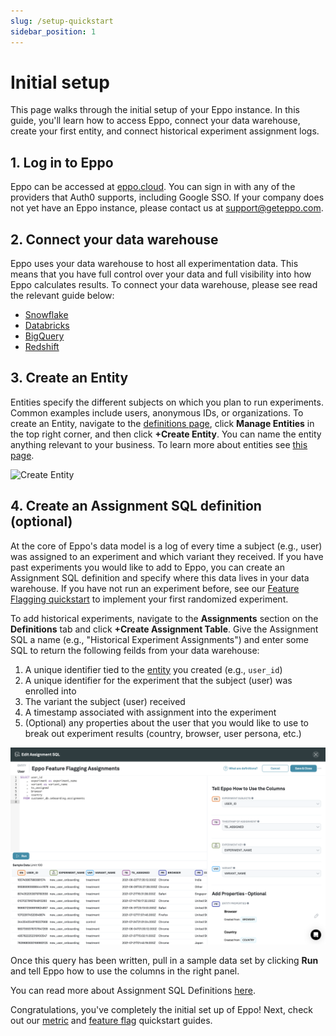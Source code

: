```yaml
---
slug: /setup-quickstart
sidebar_position: 1
---
```


# Initial setup

This page walks through the initial setup of your Eppo instance. In this guide, you'll learn how to access Eppo, connect your data warehouse, create your first entity, and connect historical experiment assignment logs.

## 1. Log in to Eppo

Eppo can be accessed at [eppo.cloud](http://eppo.cloud). You can sign in with any of the providers that Auth0 supports, including Google SSO. If your company does not yet have an Eppo instance, please contact us at [support@geteppo.com](mailto:support@geteppo.com).

## 2. Connect your data warehouse

Eppo uses your data warehouse to host all experimentation data. This means that you have full control over your data and full visibility into how Eppo calculates results. To connect your data warehouse, please see read the relevant guide below:

- [Snowflake](/guides/connecting-dwh/snowflake)
- [Databricks](/guides/connecting-dwh/databricks)
- [BigQuery](/guides/connecting-dwh/bigquery)
- [Redshift](/guides/connecting-dwh/redshift)

## 3. Create an Entity

Entities specify the different subjects on which you plan to run experiments. Common examples include users, anonymous IDs, or organizations. To create an Entity, navigate to the [definitions page](https://eppo.cloud/definitions), click **Manage Entities** in the top right corner, and then click **+Create Entity**. You can name the entity anything relevant to your business. To learn more about entities see [this page](/data-management/entities/).

![Create Entity](/img/initial-setup/quick-start-1.png)

## 4. Create an Assignment SQL definition (optional)

At the core of Eppo's data model is a log of every time a subject (e.g., user) was assigned to an experiment and which variant they received. If you have past experiments you would like to add to Eppo, you can create an Assignment SQL definition and specify where this data lives in your data warehouse. If you have not run an experiment before, see our [Feature Flagging quickstart](/feature-flag-quickstart) to implement your first randomized experiment.  

To add historical experiments, navigate to the **Assignments** section on the **Definitions** tab and click **+Create Assignment Table**. Give the Assignment SQL a name (e.g., "Historical Experiment Assignments") and enter some SQL to return the following feilds from your data warehouse:

1. A unique identifier tied to the [entity](/data-management/entities) you created (e.g., `user_id`)
2. A unique identifier for the experiment that the subject (user) was enrolled into
3. The variant the subject (user) received
4. A timestamp associated with assignment into the experiment
5. (Optional) any properties about the user that you would like to use to break out experiment results (country, browser, user persona, etc.)

![Create Assignment SQL](/../static/img/initial-setup/quick-start-2.png)

Once this query has been written, pull in a sample data set by clicking **Run** and tell Eppo how to use the columns in the right panel.

You can read more about Assignment SQL Definitions [here](/data-management/definitions/assignment-sql).

Congratulations, you've completely the initial set up of Eppo! Next, check out our [metric](/metric-quickstart) and [feature flag](/feature-flag-quickstart) quickstart guides.
